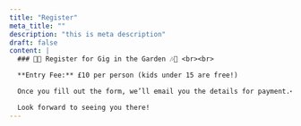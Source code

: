```yaml
---
title: "Register"
meta_title: ""
description: "this is meta description"
draft: false
content: |
  ### 🌿🎶 Register for Gig in the Garden 🎶🌿 <br><br>

  **Entry Fee:** £10 per person (kids under 15 are free!)

  Once you fill out the form, we’ll email you the details for payment.<br><br>

  Look forward to seeing you there!
---
```

